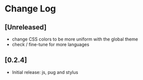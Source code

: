 # Change Log

## [Unreleased]
- change CSS colors to be more uniform with the global theme
- check / fine-tune for more languages

## [0.2.4]
- Initial release: js, pug and stylus